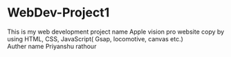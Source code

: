 # WebDev-Project1
This is my web development project name Apple vision pro website copy by using HTML, CSS, JavaScript( Gsap, locomotive, canvas etc.)  
Auther name Priyanshu rathour
